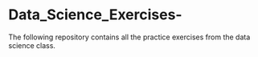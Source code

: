 # Data_Science_Exercises-
The following repository contains all the practice exercises from the data science class.
